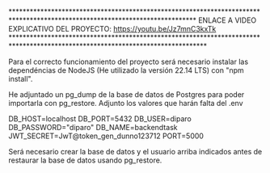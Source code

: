 **************************************************************************************************************************** ENLACE A VIDEO EXPLICATIVO DEL PROYECTO: https://youtu.be/Jz7mnC3kxTk *******************************************************************************************************************************

Para el correcto funcionamiento del proyecto será necesario instalar las dependéncias de NodeJS (He utilizado la versión 22.14 LTS) con "npm install".

He adjuntado un pg_dump de la base de datos de Postgres para poder importarla con pg_restore. Adjunto los valores que harán falta del .env

DB_HOST=localhost
DB_PORT=5432
DB_USER=diparo
DB_PASSWORD="diparo"
DB_NAME=backendtask
JWT_SECRET=JwT@token_gen_dunno123712
PORT=5000


Será necesario crear la base de datos y el usuario arriba indicados antes de restaurar la base de datos usando pg_restore.
